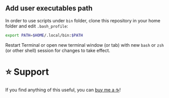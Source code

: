 ## Add user executables path

In order to use scripts under `bin` folder, clone this repository in your home folder and edit `.bash_profile`:

```bash
export PATH=$HOME/.local/bin:$PATH
```

Restart Terminal or open new terminal window (or tab) with new `bash` or `zsh` (or other shell) session for changes to take effect.

# ⭐ Support

If you find anything of this useful, you can [buy me a ☕](https://www.buymeacoffee.com/ubihazard "Donate")!
